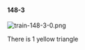 #### 148-3
![train-148-3-0.png](https://github.com/lil-lab/nlvr/raw/master/nlvr/train/images/46/train-148-3-0.png "train-148-3-0.png")

There is 1 yellow triangle